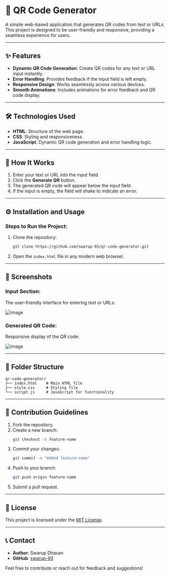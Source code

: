 # 📱 QR Code Generator  

A simple web-based application that generates QR codes from text or URLs. This project is designed to be user-friendly and responsive, providing a seamless experience for users.

---

## ✨ Features
- **Dynamic QR Code Generation**: Create QR codes for any text or URL input instantly.
- **Error Handling**: Provides feedback if the input field is left empty.
- **Responsive Design**: Works seamlessly across various devices.
- **Smooth Animations**: Includes animations for error feedback and QR code display.

---

## 🛠️ Technologies Used
- **HTML**: Structure of the web page.
- **CSS**: Styling and responsiveness.
- **JavaScript**: Dynamic QR code generation and error handling logic.

---

## 🚀 How It Works
1. Enter your text or URL into the input field.
2. Click the **Generate QR** button.
3. The generated QR code will appear below the input field.
4. If the input is empty, the field will shake to indicate an error.

---

## ⚙️ Installation and Usage
### Steps to Run the Project:
1. Clone the repository:
   ```bash
   git clone https://github.com/swarup-93/qr-code-generator.git
   ```
2. Open the `index.html` file in any modern web browser.

---

## 📸 Screenshots
### Input Section:
The user-friendly interface for entering text or URLs:

![image](![image](https://github.com/user-attachments/assets/b41c3121-c286-4f01-a69c-6cc96827e171)
)

### Generated QR Code:
Responsive display of the QR code:

![image](![image](https://github.com/user-attachments/assets/38ce5cc6-73da-4e3b-af55-86a374a8905a)
)

---

## 📂 Folder Structure
```
qr-code-generator/
├── index.html    # Main HTML file
├── style.css     # Styling file
└── script.js     # JavaScript for functionality
```

---

## 🤝 Contribution Guidelines
1. Fork the repository.
2. Create a new branch:
   ```bash
   git checkout -b feature-name
   ```
3. Commit your changes:
   ```bash
   git commit -m "Added feature-name"
   ```
4. Push to your branch:
   ```bash
   git push origin feature-name
   ```
5. Submit a pull request.

---

## 📜 License
This project is licensed under the [MIT License](LICENSE).

---

## 📞 Contact
- **Author**: Swarup Dhavan
- **GitHub**: [swarup-93](https://github.com/swarup-93)

Feel free to contribute or reach out for feedback and suggestions!
